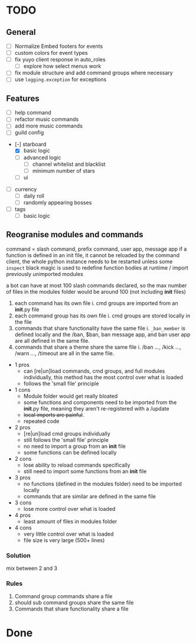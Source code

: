 # TODO

## General
- [ ] Normalize Embed footers for events
- [ ] custom colors for event types
- [ ] fix yuyo client response in auto_roles
  - [ ] explore how select menus work
- [ ] fix module structure and add command groups where necessary
- [ ] use `logging.exception` for exceptions
## Features
- [ ] help command
- [ ] refactor music commands
- [ ] add more music commands
- [ ] guild config
- [-] starboard
  - [x] basic logic
  - [ ] advanced logic
    - [ ] channel whitelist and blacklist
    - [ ] minimum number of stars
  - [ ] ui
- [ ] currency
  - [ ] daily roll
  - [ ] randomly appearing bosses
- [ ] tags
  - [ ] basic logic

## Reogranise modules and commands

command = slash command, prefix command, user app, message app
if a function is defined in an init file, it cannot be reloaded by the command client, 
  the whole python instance needs to be restarted unless some `inspect` black magic is used
  to redefine function bodies at runtime / import previously unimported modules

a bot can have at most 100 slash commands declared, so the max number of files in the modules folder would be around 100 (not including __init__ files)

1. each command has its own file
  i. cmd groups are imported from an __init__.py file
2. each command group has its own file
  i. cmd groups are stored locally in the file
3. commands that share functionality have the same file
  i. ``_ban_member`` is defined locally and the /ban, $ban, ban message app, and ban user app are all defined in the same file.
4. commands that share a theme share the same file
  i. /ban ..., /kick ..., /warn ..., /timeout are all in the same file.

- 1 pros
  - can [re|un]load commands, cmd groups, and full modules individually, this method has the most control over what is loaded
  - follows the 'small file' principle
- 1 cons
  - Module folder would get really bloated 
  - some functions and components need to be imported from the __init__.py file, meaning they aren't re-registered with a /update
  - ~~local imports are painful~~. 
  - repeated code
- 2 pros
  - [re|un]load cmd groups individually
  - still follows the 'small file' principle
  - no need to import a group from an __init__ file
  - some functions can be defined locally
- 2 cons
  - lose ability to reload commands specifically
  - still need to import some functions from an __init__ file
- 3 pros
  - no functions (defined in the modules folder) need to be imported locally
  - commands that are similar are defined in the same file
- 3 cons
  - lose more control over what is loaded
- 4 pros 
  - least amount of files in modules folder
- 4 cons
  - very little control over what is loaded
  - file size is very large (500+ lines)

### Solution
mix between 2 and 3
### Rules
1. Command group commands share a file
  1. should sub command groups share the same file
2. Commands that share functionality share a file

# Done
